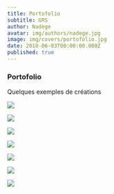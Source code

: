 ```yaml
---
title: Portofolio
subtitle: GRS
author: Nadège
avatar: img/authors/nadege.jpg
image: img/covers/portofolio.jpg
date: 2018-06-03T00:00:00.000Z
published: true
---
```


### Portofolio

Quelques exemples de créations

![](img/atelier/a.jpg)

![](img/competition/a.jpg)

![](img/atelier/c.jpg)

![](img/competition/b.jpg)

![](img/atelier/d.jpg)

![](img/atelier/e.jpg)

![](img/competition/c.jpg)
